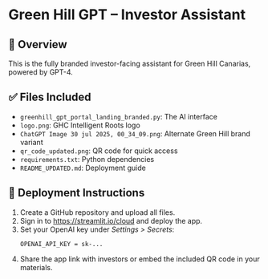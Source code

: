 
# Green Hill GPT – Investor Assistant

## 🌱 Overview
This is the fully branded investor-facing assistant for Green Hill Canarias, powered by GPT-4.

## ✅ Files Included
- `greenhill_gpt_portal_landing_branded.py`: The AI interface
- `logo.png`: GHC Intelligent Roots logo
- `ChatGPT Image 30 jul 2025, 00_34_09.png`: Alternate Green Hill brand variant
- `qr_code_updated.png`: QR code for quick access
- `requirements.txt`: Python dependencies
- `README_UPDATED.md`: Deployment guide

## 🚀 Deployment Instructions

1. Create a GitHub repository and upload all files.
2. Sign in to https://streamlit.io/cloud and deploy the app.
3. Set your OpenAI key under *Settings > Secrets*:
   ```
   OPENAI_API_KEY = sk-...
   ```
4. Share the app link with investors or embed the included QR code in your materials.

